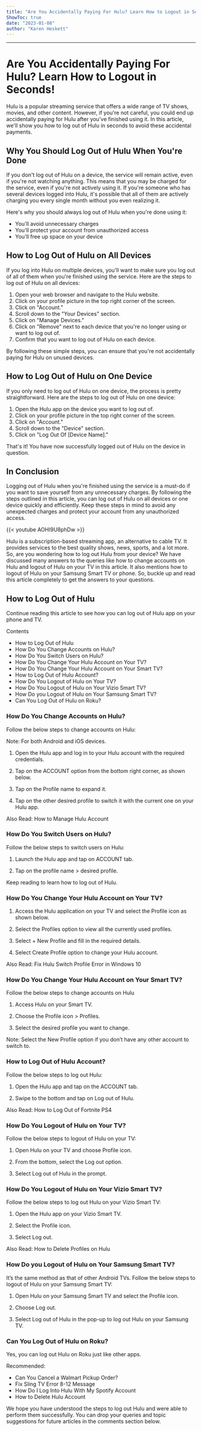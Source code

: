 ```yaml
---
title: "Are You Accidentally Paying For Hulu? Learn How to Logout in Seconds!"
ShowToc: true 
date: "2023-01-08"
author: "Karen Heskett"
---
```

*****
# Are You Accidentally Paying For Hulu? Learn How to Logout in Seconds!

Hulu is a popular streaming service that offers a wide range of TV shows, movies, and other content. However, if you're not careful, you could end up accidentally paying for Hulu after you've finished using it. In this article, we'll show you how to log out of Hulu in seconds to avoid these accidental payments.

## Why You Should Log Out of Hulu When You're Done

If you don't log out of Hulu on a device, the service will remain active, even if you're not watching anything. This means that you may be charged for the service, even if you're not actively using it. If you're someone who has several devices logged into Hulu, it's possible that all of them are actively charging you every single month without you even realizing it.

Here's why you should always log out of Hulu when you're done using it:

* You'll avoid unnecessary charges
* You'll protect your account from unauthorized access
* You'll free up space on your device

## How to Log Out of Hulu on All Devices

If you log into Hulu on multiple devices, you'll want to make sure you log out of all of them when you're finished using the service. Here are the steps to log out of Hulu on all devices:

1. Open your web browser and navigate to the Hulu website.
2. Click on your profile picture in the top right corner of the screen.
3. Click on "Account."
4. Scroll down to the "Your Devices" section.
5. Click on "Manage Devices."
6. Click on "Remove" next to each device that you're no longer using or want to log out of.
7. Confirm that you want to log out of Hulu on each device.

By following these simple steps, you can ensure that you're not accidentally paying for Hulu on unused devices.

## How to Log Out of Hulu on One Device

If you only need to log out of Hulu on one device, the process is pretty straightforward. Here are the steps to log out of Hulu on one device:

1. Open the Hulu app on the device you want to log out of.
2. Click on your profile picture in the top right corner of the screen.
3. Click on "Account."
4. Scroll down to the "Device" section.
5. Click on "Log Out Of [Device Name]."

That's it! You have now successfully logged out of Hulu on the device in question.

## In Conclusion

Logging out of Hulu when you're finished using the service is a must-do if you want to save yourself from any unnecessary charges. By following the steps outlined in this article, you can log out of Hulu on all devices or one device quickly and efficiently. Keep these steps in mind to avoid any unexpected charges and protect your account from any unauthorized access.

{{< youtube AOHI9U8phDw >}} 



Hulu is a subscription-based streaming app, an alternative to cable TV. It provides services to the best quality shows, news, sports, and a lot more. So, are you wondering how to log out Hulu from your device? We have discussed many answers to the queries like how to change accounts on Hulu and logout of Hulu on your TV in this article. It also mentions how to logout of Hulu on your Samsung Smart TV or phone. So, buckle up and read this article completely to get the answers to your questions.
 

 
## How to Log Out of Hulu
 
Continue reading this article to see how you can log out of Hulu app on your phone and TV.
 
Contents
 
- How to Log Out of Hulu
 - How Do You Change Accounts on Hulu?
 - How Do You Switch Users on Hulu?
 - How Do You Change Your Hulu Account on Your TV?
 - How Do You Change Your Hulu Account on Your Smart TV?
 - How to Log Out of Hulu Account?
 - How Do You Logout of Hulu on Your TV?
 - How Do You Logout of Hulu on Your Vizio Smart TV?
 - How Do you Logout of Hulu on Your Samsung Smart TV?
 - Can You Log Out of Hulu on Roku?

 
### How Do You Change Accounts on Hulu?
 
Follow the below steps to change accounts on Hulu:
 
Note: For both Android and iOS devices.
 
1. Open the Hulu app and log in to your Hulu account with the required credentials.
 
2. Tap on the ACCOUNT option from the bottom right corner, as shown below.
 
3. Tap on the Profile name to expand it.
 
4. Tap on the other desired profile to switch it with the current one on your Hulu app.
 
Also Read: How to Manage Hulu Account
 
### How Do You Switch Users on Hulu?
 
Follow the below steps to switch users on Hulu:
 
1. Launch the Hulu app and tap on ACCOUNT tab.
 
2. Tap on the profile name > desired profile.
 
Keep reading to learn how to log out of Hulu.
 
### How Do You Change Your Hulu Account on Your TV?
 
1. Access the Hulu application on your TV and select the Profile icon as shown below.
 
2. Select the Profiles option to view all the currently used profiles.
 
3. Select + New Profile and fill in the required details.
 
4. Select Create Profile option to change your Hulu account.
 
Also Read: Fix Hulu Switch Profile Error in Windows 10
 
### How Do You Change Your Hulu Account on Your Smart TV?
 
Follow the below steps to change accounts on Hulu
 
1. Access Hulu on your Smart TV.
 
2. Choose the Profile icon > Profiles.
 
3. Select the desired profile you want to change.
 
Note: Select the New Profile option if you don’t have any other account to switch to.
 
### How to Log Out of Hulu Account?
 
Follow the below steps to log out Hulu:
 
1. Open the Hulu app and tap on the ACCOUNT tab.
 
2. Swipe to the bottom and tap on Log out of Hulu.
 
Also Read: How to Log Out of Fortnite PS4
 
### How Do You Logout of Hulu on Your TV?
 
Follow the below steps to logout of Hulu on your TV:
 
1. Open Hulu on your TV and choose Profile icon.
 
2. From the bottom, select the Log out option.
 
3. Select Log out of Hulu in the prompt.
 
### How Do You Logout of Hulu on Your Vizio Smart TV?
 
Follow the below steps to log out Hulu on your Vizio Smart TV:
 
1. Open the Hulu app on your Vizio Smart TV.
 
2. Select the Profile icon.
 
3. Select Log out.
 
Also Read: How to Delete Profiles on Hulu
 
### How Do you Logout of Hulu on Your Samsung Smart TV?
 
It’s the same method as that of other Android TVs. Follow the below steps to logout of Hulu on your Samsung Smart TV:
 
1. Open Hulu on your Samsung Smart TV and select the Profile icon.
 
2. Choose Log out.
 
3. Select Log out of Hulu in the pop-up to log out Hulu on your Samsung TV.
 
### Can You Log Out of Hulu on Roku?
 
Yes, you can log out Hulu on Roku just like other apps.
 
Recommended:
 
- Can You Cancel a Walmart Pickup Order?
 - Fix Sling TV Error 8-12 Message
 - How Do I Log Into Hulu With My Spotify Account
 - How to Delete Hulu Account

 
We hope you have understood the steps to log out Hulu and were able to perform them successfully. You can drop your queries and topic suggestions for future articles in the comments section below.





